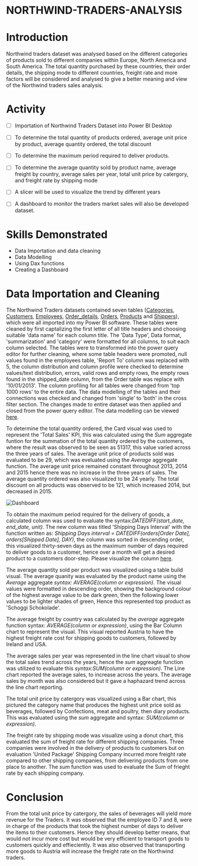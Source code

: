 # NORTHWIND-TRADERS-ANALYSIS

# **Introduction**
Northwind traders dataset was analysed based on the different categories of products sold to different companies within Europe, North America and South America. The total quantity purchased by these countries, their order details, the shipping mode to different countries, freight rate and more factors will be considered and analysed to give a better meaning and view of the Northwind traders sales analysis.


# **Activity**
- [ ]  Importation of Northwind Traders Dataset into Power BI Desktop
- [ ]  To determine the total quantity of products ordered, average unit price by product, average quantity ordered, the total discount
- [ ]  To determine the maximum period required to deliver products.
- [ ]  To determine the average quantity sold by product name, average freight by country, average sales per year, total unit price by catergory, and freight rate by shipping mode
- [ ]  A slicer will be used to visualize the trend by different years
- [ ]  A dashboard to monitor the traders market sales will also be developed dataset.
 

# **Skills Demonstrated**
- Data Importation and data cleaning
- Data Modelling
- Using Dax functions
- Creating a Dashboard


# **Data Importation and Cleaning**
The Northwind Traders datasets contained seven tables ([Categories](url), [Customers](url), [Employees](url), [Order_details](url), [Orders](url), [Products](url) and [Shippers](url)), which were all imported into my Power BI software. These tables were cleaned by first captalizing the first letter of all title headers and choosing suitable 'data name' for each column title. The 'Data Type', Data format, 'summarization' and 'category' were formatted for all columns, to suit each column selected. The tables were to transformed into the power query editor for further cleaning, where some table headers were promoted, null values found in the employees table, 'Report To' column was replaced with 5, the column distribution and column profile were checked to determine values/text distribution, errors, valid rows and empty rows, the empty rows found in the shipped_date column, from the Order table was replace with '10/01/2013'. The column profiling for all tables were changed from 'top 1000 rows' to the entire data. The data modelling of the tables and their connections was checked and changed from 'single' to 'both' in the cross filter section. The changes made to entire dataset was then applied and closed from the power query editor. The data modelling can be viewed [here](url).


To determine the total quantity ordered, the Card visual was used to represent the 'Total Sales' KPI, this was calculated using the _Sum_ aggregate funtion for the summation of the total quantity ordered by the customers, where the result was observed to be seen as 51317, this value varied across the three years of sales. The average unit price of products sold was evaluated to be 29, which was eveluated using the _Average_ aggregate function. The average unit price remained constant throughout 2013, 2014 and 2015 hence there was no increase in the three years of sales. The average quantity ordered was also visualized to be 24 yearly. The total discount on all products was observed to be 121, which increased 2014, but decreased in 2015.

![Dashboard](https://github.com/Jessie-Watt/Northwind-Traders-Analysis/assets/140435577/efe9ac62-9fa0-4929-b12a-85a102865fc8)



To obtain the maximum period required for the delivery of goods, a calculated column was used to evaluate the syntax:_DATEDIFF(start_date, end_date, unit)_. The new column was titled 'Shipping Days Interval' with the function written as: _Shipping Days interval = DATEDIFF(orders[Order Date], orders[Shipped Date], DAY)_, the column was sorted in descending order, this visualized thirty-seven days as the maximum number of days required to deliver goods to a customer, hence over a month will get a desired product to a customers door-step. Please visualize the column [here](url). 

The average quantity sold per product was visualized using a table build visual. The average quanity was evaluated by the product name using the _Average_ aggregate _syntax: AVERAGE(column or expression)_. The visual values were formatted in descending order, showing the background colour of the highest average value to be dark green, then the following lower values to be lighter shades of green, Hence this represented top product as 'Schoggi Schokolade'.

The average freight by country was calculated by the _average_ aggregate function syntax: _AVERAGE(column or expression)_, using the Bar Column chart to represent the visual. This visual reported Austria to have the highest freight rate cost for shipping goods to customers, followed by Ireland and USA.

The average sales per year was represented in the line chart visual to show the total sales trend across the years, hence the _sum_ aggreagte function was utilized to evaluate this _syntax:SUM(column or expression)_. The Line chart reported the average sales, to increase across the years. The average sales by month was also considered but it gave a haphazard trend across the line chart reporting.

The total unit price by catergory was visualized using a Bar chart, this pictured the category name that produces the highest unit price sold as beverages, followed by Confections, meat and poultry, then diary products. This was evaluated using the _sum_ aggregate and syntax: _SUM(column or expression)_.

The freight rate by shipping mode was visualize using a donut chart, this evaluated the sum of freight rate for different shipping companies. Three companies were involved in the delivery of products to customers but on evaluation 'United Package' Shipping Company incurred more freight rate compared to other shipping companies, from delivering products from one place to another. The _sum_ function was used to evaluate the Sum of frieght rate by each shipping company.

# Conclusion
From the total unit price by catergory, the sales of beverages will yield more revenue for the Traders. It was observed that the employee ID 7 and 8, were in charge of the products that took the highest number of days to deliver the items to their customers. Hence they should develop better means, that would not incur more cost but would be very efficient to transport goods to customers quickly and effieciently.
It was also observed that transporting more goods to Austria will increase the freight rate on the Northwind traders. 




